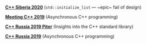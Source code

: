 **[C++ Siberia 2020](C++%20Siberia%202020)** (`std::initialize_list` &mdash; ~epic~ fail of design)

**[Meeting C++ 2019](Meeting%20C++%202019)** (Asynchronous C++ programming)

**[C++ Russia 2019 Piter](C++%20Russia%202019%20Piter)** (Insights into the C++ standard library)

**[C++ Russia 2019](C++%20Russia%202019)** (Asynchronous C++ programming)
